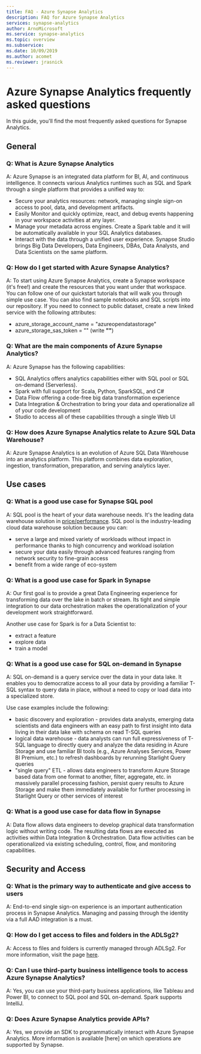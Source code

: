 ```yaml
---
title: FAQ - Azure Synapse Analytics
description: FAQ for Azure Synapse Analytics
services: synapse-analytics
author: ArnoMicrosoft
ms.service: synapse-analytics
ms.topic: overview
ms.subservice:
ms.date: 10/09/2019
ms.author: acomet
ms.reviewer: jrasnick
---
```


# Azure Synapse Analytics frequently asked questions
In this guide, you'll find the most frequently asked questions for Synapse Analytics. 

## General
### Q: What is Azure Synapse Analytics
A: Azure Synapse is an integrated data platform for BI, AI, and continuous intelligence. It connects various Analytics runtimes such as SQL and Spark through a single platform that provides a unified way to:
- Secure your analytics resources: network, managing single sign-on  access to pool, data, and development artifacts.
- Easily Monitor and quickly optimize, react, and debug  events happening in your workspace activities at any layer.
- Manage your metadata across engines. Create a Spark table and it will be automatically available in your SQL Analytics databases.
- Interact with the data through a unified user experience. Synapse Studio brings Big Data Developers, Data Engineers, DBAs, Data Analysts, and Data Scientists on the same platform.

### Q: How do I get started with Azure Synapse Analytics?
A: To start using Azure Synapse Analytics, create a Synapse workspace (it's free!) and create the resources that you want under that workspace. You can follow one of our quickstart tutorials that will walk you through simple use case. You can also find sample notebooks and SQL scripts into our repository. If you need to connect to public dataset, create a new linked service with the following attributes:
- azure_storage_account_name = "azureopendatastorage"
- azure_storage_sas_token = "" (write **""**)

### Q: What are the main components of Azure Synapse Analytics?
A: Azure Synapse has the following capabilities:
- SQL Analytics offers analytics capabilities either with SQL pool or SQL on-demand (Serverless). 
- Spark with full support for Scala, Python, SparkSQL, and C#
- Data Flow offering a code-free big data transformation experience
- Data Integration & Orchestration to bring your data and operationalize all of your code development
- Studio to access all of these capabilities through a single Web UI

### Q: How does Azure Synapse Analytics relate to Azure SQL Data Warehouse?
A: Azure Synapse Analytics is an evolution of Azure SQL Data Warehouse into an analytics platform. This platform combines data exploration, ingestion, transformation, preparation, and serving analytics layer.  

## Use cases
### Q: What is a good use case for Synapse SQL pool

A: SQL pool is the heart of your data warehouse needs. It's the leading data warehouse solution in [price/performance](https://azure.microsoft.com/services/sql-data-warehouse/compare/). SQL pool is the industry-leading cloud data warehouse solution because you can:
- serve a large and mixed variety of workloads without impact in performance thanks to high concurrency and workload isolation
- secure your data easily through advanced features ranging from network security to fine-grain access
- benefit from a wide range of eco-system 

### Q: What is a good use case for Spark in Synapse

A: Our first goal is to provide a great Data Engineering experience for transforming data over the lake in batch or stream. Its tight and simple integration to our data orchestration makes the operationalization of your development work straightforward.

Another use case for Spark is for a Data Scientist to:
- extract a feature
- explore data
- train a model

### Q: What is a good use case for SQL on-demand in Synapse

A: SQL on-demand is a query service over the data in your data lake. It enables you to democratize access to all your data by providing a familiar T-SQL syntax to query data in place, without a need to copy or load data into a specialized store. 

Use case examples include the following:
- basic discovery and exploration - provides data analysts, emerging data scientists and data engineers with an easy path to first insight into data living in their data lake with schema on read T-SQL queries
- logical data warehouse - data analysts can run full expressiveness of T-SQL language to directly query and analyze the data residing in Azure Storage and use familiar BI tools (e.g., Azure Analyses Services, Power BI Premium, etc.) to refresh dashboards by rerunning Starlight Query queries
- "single query" ETL - allows data engineers to transform Azure Storage based data from one format to another, filter, aggregate, etc. in massively parallel processing fashion, persist query results to Azure Storage and make them immediately available for further processing in Starlight Query or other services of interest

### Q: What is a good use case for data flow in Synapse

A: Data flow allows data engineers to develop graphical data transformation logic without writing code. The resulting data flows are executed as activities within Data Integration & Orchestration. Data flow activities can be operationalized via existing scheduling, control, flow, and monitoring capabilities.

## Security and Access
### Q: What is the primary way to authenticate and give access to users 

A: End-to-end single sign-on experience is an important authentication process in Synapse Analytics. Managing and passing through the identity via a full AAD integration is a must. 

### Q: How do I get access to files and folders in the ADLSg2?

A: Access to files and folders is currently managed through ADLSg2. For more information, visit the page [here](../storage/blobs/data-lake-storage-access-control.md).

### Q: Can I use third-party business intelligence tools to access Azure Synapse Analytics?

A: Yes, you can use your third-party business applications, like Tableau and Power BI, to connect to SQL pool and SQL on-demand. Spark supports IntelliJ.

### Q: Does Azure Synapse Analytics provide APIs?

A: Yes, we provide an SDK to programmatically interact with Azure Synapse Analytics. More information is available [here] on which operations are supported by Synapse.